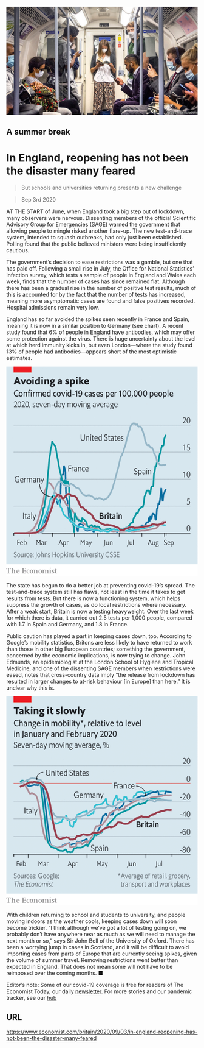 ![](./images/20200905_BRP504.jpg)

## A summer break

# In England, reopening has not been the disaster many feared

> But schools and universities returning presents a new challenge

> Sep 3rd 2020

AT THE START of June, when England took a big step out of lockdown, many observers were nervous. Dissenting members of the official Scientific Advisory Group for Emergencies (SAGE) warned the government that allowing people to mingle risked another flare-up. The new test-and-trace system, intended to squash outbreaks, had only just been established. Polling found that the public believed ministers were being insufficiently cautious.

The government’s decision to ease restrictions was a gamble, but one that has paid off. Following a small rise in July, the Office for National Statistics’ infection survey, which tests a sample of people in England and Wales each week, finds that the number of cases has since remained flat. Although there has been a gradual rise in the number of positive test results, much of this is accounted for by the fact that the number of tests has increased, meaning more asymptomatic cases are found and false positives recorded. Hospital admissions remain very low.

England has so far avoided the spikes seen recently in France and Spain, meaning it is now in a similar position to Germany (see chart). A recent study found that 6% of people in England have antibodies, which may offer some protection against the virus. There is huge uncertainty about the level at which herd immunity kicks in, but even London—where the study found 13% of people had antibodies—appears short of the most optimistic estimates.



![](./images/20200905_BRC419.png)

The state has begun to do a better job at preventing covid-19’s spread. The test-and-trace system still has flaws, not least in the time it takes to get results from tests. But there is now a functioning system, which helps suppress the growth of cases, as do local restrictions where necessary. After a weak start, Britain is now a testing heavyweight. Over the last week for which there is data, it carried out 2.5 tests per 1,000 people, compared with 1.7 in Spain and Germany, and 1.8 in France.

Public caution has played a part in keeping cases down, too. According to Google’s mobility statistics, Britons are less likely to have returned to work than those in other big European countries; something the government, concerned by the economic implications, is now trying to change. John Edmunds, an epidemiologist at the London School of Hygiene and Tropical Medicine, and one of the dissenting SAGE members when restrictions were eased, notes that cross-country data imply “the release from lockdown has resulted in larger changes to at-risk behaviour [in Europe] than here.” It is unclear why this is.



![](./images/20200905_BRC434.png)

With children returning to school and students to university, and people moving indoors as the weather cools, keeping cases down will soon become trickier. “I think although we’ve got a lot of testing going on, we probably don’t have anywhere near as much as we will need to manage the next month or so,” says Sir John Bell of the University of Oxford. There has been a worrying jump in cases in Scotland, and it will be difficult to avoid importing cases from parts of Europe that are currently seeing spikes, given the volume of summer travel. Removing restrictions went better than expected in England. That does not mean some will not have to be reimposed over the coming months. ■

Editor’s note: Some of our covid-19 coverage is free for readers of The Economist Today, our daily [newsletter](https://www.economist.com/https://my.economist.com/user#newsletter). For more stories and our pandemic tracker, see our [hub](https://www.economist.com//news/2020/03/11/the-economists-coverage-of-the-coronavirus)

## URL

https://www.economist.com/britain/2020/09/03/in-england-reopening-has-not-been-the-disaster-many-feared
